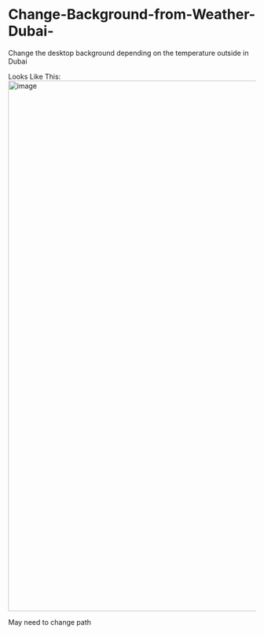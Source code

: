# Change-Background-from-Weather-Dubai-
Change the desktop background depending on the temperature outside in Dubai 



Looks Like This:
<img width="1080" alt="image" src="https://user-images.githubusercontent.com/66022174/178205554-297636b7-16e8-4f70-ad8c-12cf8e57f553.png">



May need to change path 
